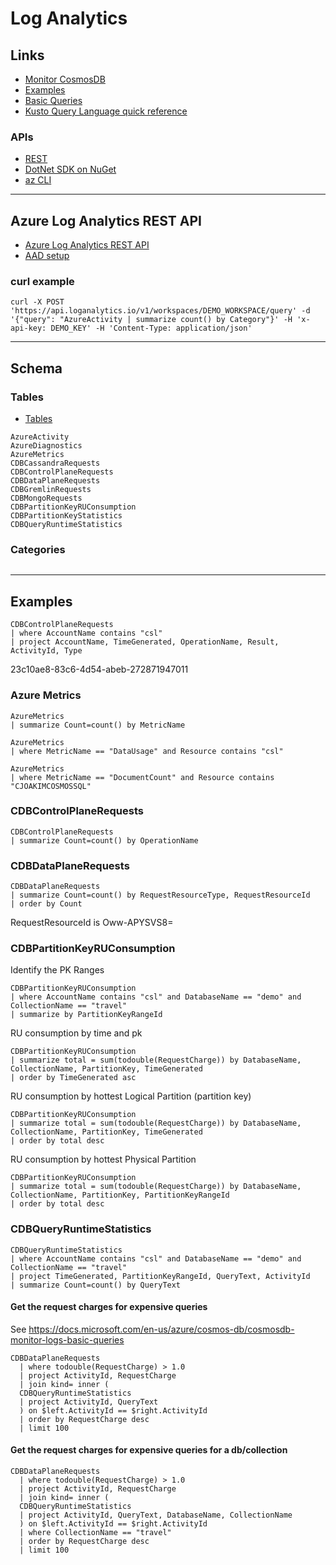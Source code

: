 # Log Analytics

## Links

- [Monitor CosmosDB](https://docs.microsoft.com/en-us/azure/cosmos-db/monitor-cosmos-db)
- [Examples](https://docs.microsoft.com/en-us/azure/azure-monitor/logs/examples)
- [Basic Queries](https://docs.microsoft.com/en-us/azure/cosmos-db/cosmosdb-monitor-logs-basic-queries)
- [Kusto Query Language quick reference](https://docs.microsoft.com/en-us/azure/data-explorer/kql-quick-reference)

### APIs

- [REST](https://docs.microsoft.com/en-us/rest/api/monitor/)
- [DotNet SDK on NuGet](https://www.nuget.org/packages/Microsoft.Azure.Insights)
- [az CLI](https://docs.microsoft.com/en-us/cli/azure/azure-cli-reference-for-monitor)

---

## Azure Log Analytics REST API

- [Azure Log Analytics REST API](https://dev.loganalytics.io/)
- [AAD setup](https://dev.loganalytics.io/documentation/Authorization/AAD-Setup)

### curl example

```
curl -X POST 'https://api.loganalytics.io/v1/workspaces/DEMO_WORKSPACE/query' -d '{"query": "AzureActivity | summarize count() by Category"}' -H 'x-api-key: DEMO_KEY' -H 'Content-Type: application/json'
```

---

## Schema 

### Tables

- [Tables](https://docs.microsoft.com/en-us/azure/azure-monitor/reference/tables/tables-resourcetype#azure-cosmos-db)

```
AzureActivity
AzureDiagnostics
AzureMetrics
CDBCassandraRequests
CDBControlPlaneRequests
CDBDataPlaneRequests
CDBGremlinRequests
CDBMongoRequests
CDBPartitionKeyRUConsumption
CDBPartitionKeyStatistics
CDBQueryRuntimeStatistics
```

### Categories

```

```

---

## Examples

```
CDBControlPlaneRequests
| where AccountName contains "csl"
| project AccountName, TimeGenerated, OperationName, Result, ActivityId, Type
```

23c10ae8-83c6-4d54-abeb-272871947011

### Azure Metrics

```
AzureMetrics
| summarize Count=count() by MetricName
```

```
AzureMetrics
| where MetricName == "DataUsage" and Resource contains "csl"
```

```
AzureMetrics
| where MetricName == "DocumentCount" and Resource contains "CJOAKIMCOSMOSSQL"
```

### CDBControlPlaneRequests

```
CDBControlPlaneRequests
| summarize Count=count() by OperationName
```

### CDBDataPlaneRequests

```
CDBDataPlaneRequests
| summarize Count=count() by RequestResourceType, RequestResourceId
| order by Count
```

RequestResourceId is Oww-APYSVS8=

### CDBPartitionKeyRUConsumption

Identify the PK Ranges

```
CDBPartitionKeyRUConsumption
| where AccountName contains "csl" and DatabaseName == "demo" and CollectionName == "travel"
| summarize by PartitionKeyRangeId
```

RU consumption by time and pk

```
CDBPartitionKeyRUConsumption 
| summarize total = sum(todouble(RequestCharge)) by DatabaseName, CollectionName, PartitionKey, TimeGenerated 
| order by TimeGenerated asc
```

RU consumption by hottest Logical Partition (partition key)

```
CDBPartitionKeyRUConsumption 
| summarize total = sum(todouble(RequestCharge)) by DatabaseName, CollectionName, PartitionKey, TimeGenerated 
| order by total desc 
```


RU consumption by hottest Physical Partition

```
CDBPartitionKeyRUConsumption 
| summarize total = sum(todouble(RequestCharge)) by DatabaseName, CollectionName, PartitionKey, PartitionKeyRangeId
| order by total desc 
```


### CDBQueryRuntimeStatistics

```
CDBQueryRuntimeStatistics
| where AccountName contains "csl" and DatabaseName == "demo" and CollectionName == "travel"
| project TimeGenerated, PartitionKeyRangeId, QueryText, ActivityId 
| summarize Count=count() by QueryText
```

#### Get the request charges for expensive queries

See https://docs.microsoft.com/en-us/azure/cosmos-db/cosmosdb-monitor-logs-basic-queries

```
CDBDataPlaneRequests
  | where todouble(RequestCharge) > 1.0
  | project ActivityId, RequestCharge
  | join kind= inner (
  CDBQueryRuntimeStatistics
  | project ActivityId, QueryText
  ) on $left.ActivityId == $right.ActivityId
  | order by RequestCharge desc
  | limit 100
```

#### Get the request charges for expensive queries for a db/collection

```
CDBDataPlaneRequests
  | where todouble(RequestCharge) > 1.0
  | project ActivityId, RequestCharge
  | join kind= inner (
  CDBQueryRuntimeStatistics
  | project ActivityId, QueryText, DatabaseName, CollectionName
  ) on $left.ActivityId == $right.ActivityId
  | where CollectionName == "travel"
  | order by RequestCharge desc
  | limit 100
```
